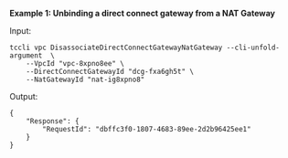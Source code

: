 **Example 1: Unbinding a direct connect gateway from a NAT Gateway**



Input: 

```
tccli vpc DisassociateDirectConnectGatewayNatGateway --cli-unfold-argument  \
    --VpcId "vpc-8xpno8ee" \
    --DirectConnectGatewayId "dcg-fxa6gh5t" \
    --NatGatewayId "nat-ig8xpno8"
```

Output: 
```
{
    "Response": {
        "RequestId": "dbffc3f0-1807-4683-89ee-2d2b96425ee1"
    }
}
```

